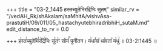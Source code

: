 +++
title = "03-2_1445 हस्तच्युतेभिरद्रिभिः सुतम्"
similar_rv = "/vedAH_Rk/shAkalam/saMhitA/vishvAsa-prastutiH/09/011/05_hastachyutebhiradribhiH_sutaM.md"
edit_distance_to_rv = 0.0

+++
ह꣡स्त꣢च्युतेभि꣣र꣡द्रि꣢भिः सु꣣त꣡ꣳ सोमं꣢꣯ पुनीतन। म꣢धा꣣वा꣡ धा꣢वता꣣ म꣡धु꣢ ॥ 03-2:1445 ॥

<div class="js_include " url="/vedAH_Rk/shAkalam/saMhitA/vishvAsa-prastutiH/09/011/05_hastachyutebhiradribhiH_sutaM.md"  newLevelForH1="2" title="विश्वास-शाकल-प्रस्तुतिः"  > </div>
